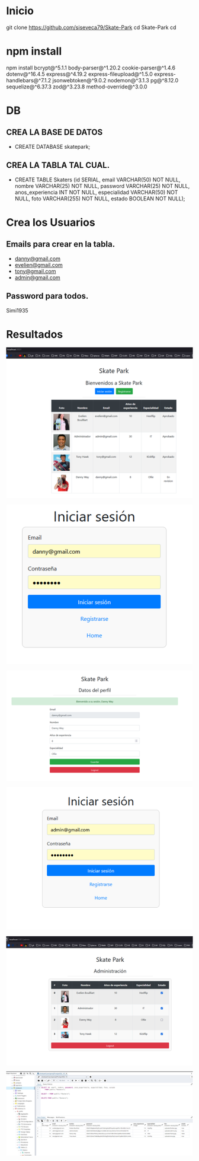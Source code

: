 #  Inicio


git clone https://github.com/siseveca79/Skate-Park
cd Skate-Park
cd 

# npm install

npm install bcrypt@^5.1.1 body-parser@^1.20.2 cookie-parser@^1.4.6 dotenv@^16.4.5 express@^4.19.2 express-fileupload@^1.5.0 express-handlebars@^7.1.2 jsonwebtoken@^9.0.2 nodemon@^3.1.3 pg@^8.12.0 sequelize@^6.37.3 zod@^3.23.8 method-override@^3.0.0



# DB 

## CREA LA BASE DE DATOS 
- CREATE DATABASE skatepark;

## CREA LA TABLA TAL CUAL. 
- CREATE TABLE Skaters (id SERIAL, email VARCHAR(50) NOT NULL, nombre
VARCHAR(25) NOT NULL, password VARCHAR(25) NOT NULL, anos_experiencia
INT NOT NULL, especialidad VARCHAR(50) NOT NULL, foto VARCHAR(255) NOT
NULL, estado BOOLEAN NOT NULL);

# Crea los Usuarios

## Emails para crear en la tabla.
- danny@gmail.com
- evelien@gmail.com
- tony@gmail.com
- admin@gmail.com

## Password para todos.
Simi1935

# Resultados

![Logo de mi proyecto](/index.png)

![Logo de mi proyecto](/loginDanny.png)

![Logo de mi proyecto](/datosDanny.png)

![Logo de mi proyecto](/loginadmin.png)

![Logo de mi proyecto](/admin.admin2.png)

![Logo de mi proyecto](/db.png)

